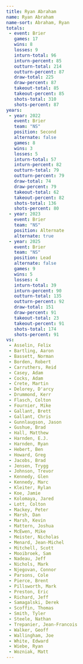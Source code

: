 ```yaml
---
title: Ryan Abraham
name: Ryan Abraham
name-sort: Abraham, Ryan
totals:
 - event: Brier
   games: 17
   wins: 8
   losses: 9
   inturn-total: 96
   inturn-percent: 85
   outturn-total: 214
   outturn-percent: 87
   draw-total: 225
   draw-percent: 87
   takeout-total: 85
   takeout-percent: 85
   shots-total: 310
   shots-percent: 87
years:
 - year: 2022
   event: Brier
   team: "NS"
   position: Second
   alternate: false
   games: 8
   wins: 3
   losses: 5
   inturn-total: 57
   inturn-percent: 82
   outturn-total: 79
   outturn-percent: 79
   draw-total: 74
   draw-percent: 79
   takeout-total: 62
   takeout-percent: 82
   shots-total: 136
   shots-percent: 80
 - year: 2023
   event: Brier
   team: "NS"
   position: Alternate
   alternate: true
 - year: 2025
   event: Brier
   team: "NS"
   position: Lead
   alternate: false
   games: 9
   wins: 5
   losses: 4
   inturn-total: 39
   inturn-percent: 90
   outturn-total: 135
   outturn-percent: 92
   draw-total: 151
   draw-percent: 91
   takeout-total: 23
   takeout-percent: 91
   shots-total: 174
   shots-percent: 91
vs:
 - Asselin, Felix
 - Bartling, Aaron
 - Bassett, Norman
 - Borden, Robert
 - Carruthers, Reid
 - Casey, Adam
 - Cocks, Adam
 - Crete, Martin
 - Delorey, D'arcy
 - Drummond, Kerr
 - Flasch, Colton
 - Fournier, Mike
 - Gallant, Brett
 - Gallant, Chris
 - Gunnlaugson, Jason
 - Gushue, Brad
 - Hall, Matthew
 - Harnden, E.J.
 - Harnden, Ryan
 - Hebert, Ben
 - Howard, Greg
 - Jacobs, Brad
 - Jensen, Trygg
 - Johnson, Trevor
 - Kennedy, Glen
 - Kennedy, Marc
 - Kleiter, Rylan
 - Koe, Jamie
 - Kolomaya, Jared
 - Lott, Colton
 - Mackey, Peter
 - Marsh, Dan
 - Marsh, Kevin
 - Mattern, Joshua
 - McEwen, Mike
 - Meister, Nicholas
 - Menard, Jean-Michel
 - Mitchell, Scott
 - Mooibroek, Sam
 - Nadeau, Jeff
 - Nichols, Mark
 - Njegovan, Connor
 - Parsons, Cole
 - Pierce, Brent
 - Pillsworth, Mark
 - Preston, Eric
 - Richard, Jeff
 - Samagalski, Derek
 - Scoffin, Thomas
 - Smith, Tyler
 - Steele, Nathan
 - Trepanier, Jean-Francois
 - Walker, Geoff
 - Wallingham, Joe
 - White, Edward
 - Wiebe, Ryan
 - Wozniak, Matt
---
```

